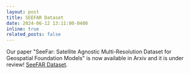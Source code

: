 ```yaml
---
layout: post
title: SEEFAR Dataset
date: 2024-06-12 13:11:00-0400
inline: true
related_posts: false
---
```


Our paper "SeeFar: Satellite Agnostic Multi-Resolution Dataset for Geospatial Foundation Models" is now available in Arxiv and it is under review! <a href="http://coastalcarbon.ai/seefar">SeeFAR Dataset</a>.